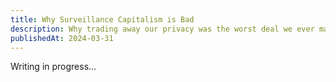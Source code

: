 ```yaml
---
title: Why Surveillance Capitalism is Bad
description: Why trading away our privacy was the worst deal we ever made...
publishedAt: 2024-03-31
---
```


Writing in progress...
